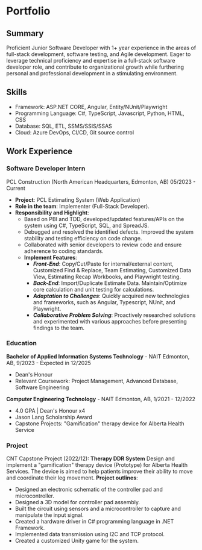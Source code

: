 # Portfolio

## Summary
Proficient Junior Software Developer with 1+ year experience in the areas of full-stack development, software testing, and Agile development. Eager to leverage technical proficiency and expertise in a full-stack software developer role, and contribute to organizational growth while furthering personal and professional development in a stimulating environment.

## Skills
- Framework: ASP.NET CORE, Angular, Entity/NUnit/Playwright
- Programming Language: C#, TypeScript, Javascript, Python, HTML, CSS
- Database: SQL, ETL, SSMS/SSIS/SSAS
- Cloud: Azure DevOps, CI/CD, Git source control

## Work Experience
### Software Developer Intern
PCL Construction (North American Headquarters, Edmonton, AB)
05/2023 - Current
- **Project**: PCL Estimating System (Web Application)
- **Role in the team**: Implementer (Full-Stack Developer).
- **Responsibility and Highlight**: 
    - Based on PBI and TDD, developed/updated features/APIs on the system using C#, TypeScript, SQL, and SpreadJS.
    - Debugged and resolved the identified defects. Improved the system stability and testing efficiency on code change.
 	- Collaborated with senior developers to review code and ensure adherence to coding standards.
    - **Implement Features**:
        - **_Front-End_**: Copy/Cut/Paste for internal/external content, Customized Find & Replace, Team Estimating, Customized Data View, Estimating Recap Workbooks, and Playwright testing.
        - **_Back-End_**: Import/Duplicate Estimate Data. Maintain/Optimize core calculation and unit testing for calculations. 
        - **_Adaptation to Challenges_**: Quickly acquired new technologies and frameworks, such as Angular, Typescript, NUnit, and Playwright.
        - **_Collaborative Problem Solving_**: Proactively researched solutions and experimented with various approaches before presenting findings to the team.

### Education
**Bachelor of Applied Information Systems Technology** - NAIT
Edmonton, AB, 9/2023 - Expected in 12/2025 
- Dean's Honour
- Relevant Coursework: Project Management, Advanced Database, Software Engineering

**Computer Engineering Technology** - NAIT
Edmonton, AB, 1/2021 - 12/2022
- 4.0 GPA | Dean's Honour x4
- Jason Lang Scholarship Award
- Capstone Projects: "Gamification" therapy device for Alberta Health Service

### Project
CNT Capstone Project (2022/12): **Therapy DDR System**
Design and implement a "gamification" therapy device (Prototype) for Alberta Health Services. The device is aimed to help patients improve their ability to move and coordinate their leg movement. 
**Project outlines**:
- Designed an electronic schematic of the controller pad and microcontroller.
- Designed a 3D model for controller pad assembly. 
- Built the circuit using sensors and a microcontroller to capture and manipulate the input signal. 
- Created a hardware driver in C# programming language in .NET Framework. 
- Implemented data transmission using I2C and TCP protocol.  
- Created a customized Unity game for the system.


